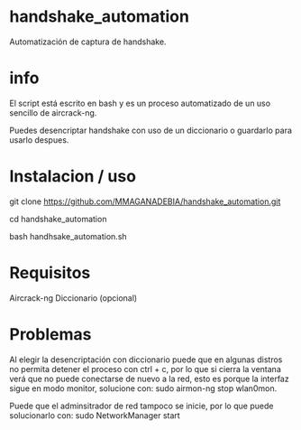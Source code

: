 # handshake_automation
Automatización de captura de handshake.

# info
El script está escrito en bash y es un proceso automatizado de un uso sencillo de aircrack-ng.

Puedes desencriptar handshake con uso de un diccionario o guardarlo para usarlo despues.

# Instalacion / uso
git clone https://github.com/MMAGANADEBIA/handshake_automation.git

cd handshake_automation

bash handhsake_automation.sh

# Requisitos
Aircrack-ng
Diccionario (opcional)

# Problemas
Al elegir la desencriptación con diccionario puede que en algunas distros no permita detener el proceso con ctrl + c, por lo que si cierra la ventana verá que no
puede conectarse de nuevo a la red, esto es porque la interfaz sigue en modo monitor, solucione con: sudo airmon-ng stop wlan0mon.

Puede que el adminsitrador de red tampoco se inicie, por lo que puede solucionarlo con: sudo NetworkManager start

